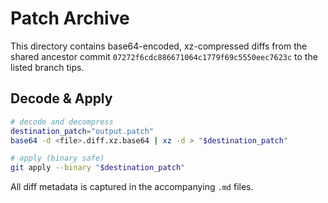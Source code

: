 # Patch Archive

This directory contains base64-encoded, xz-compressed diffs from the shared ancestor commit `07272f6cdc886671064c1779f69c5550eec7623c` to the listed branch tips.

## Decode & Apply

```bash
# decode and decompress
destination_patch="output.patch"
base64 -d <file>.diff.xz.base64 | xz -d > "$destination_patch"

# apply (binary safe)
git apply --binary "$destination_patch"
```

All diff metadata is captured in the accompanying `.md` files.
